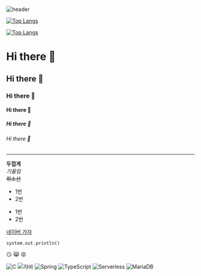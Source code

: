 ![header](https://capsule-render.vercel.app/api?type=waving&color=timeGradient&height=450&section=header&desc=자바%20전문가%20(예정)&descSize=12&&descAlign=80&descAlignY=70&text=자바%20맨&fontSize=80&textBg=random&animation=scaleIn)

[![Top Langs](https://github-readme-stats.vercel.app/api/top-langs/?username=dddo3421)](https://github.com/깃허브아이디/github-readme-stats)

[![Top Langs](https://github-readme-stats.vercel.app/api/top-langs/?username=dddo3421&layout=compact)](https://github.com/dddo3421/github-readme-stats)

# Hi there 👋
## Hi there 👋
### Hi there 👋
#### Hi there 👋
##### Hi there 👋
###### Hi there 👋
---

**두껍게**<br>
*기울임*<Br>
~~취소선~~<br>

* 1번
* 2번
- 1번
- 2번

[네이버 가자](naver.com) 

```
system.out.println()
```

😏
😹
😡




![C](https://img.shields.io/badge/-C-123456?style=flat-square&logo=C&logoColor=black)
![자바](https://img.shields.io/badge/-자바-007396?style=flat&logo=Java&logoColor=ffffff)
![Spring](https://img.shields.io/badge/-Spring-6DB33F?style=for-the-badge&logo=Spring&logoColor=white)
![TypeScript](https://img.shields.io/badge/-TypeScript-3178C6?style=flat-square&logo=TypeScript&logoColor=white)
![Serverless](https://img.shields.io/badge/-Serverless-FD5750?style=flat-square&logo=Serverless&logoColor=magenta)
![MariaDB](https://img.shields.io/badge/-MariaDB-1F305F?style=flat-square&logo=mariadb&logoColor=white)
